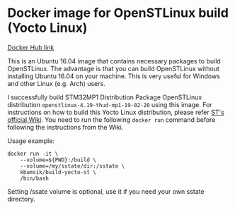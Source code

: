 # Docker image for OpenSTLinux build (Yocto Linux)

[Docker Hub link](https://hub.docker.com/r/kbumsik/build-yocto-st)

This is an Ubuntu 16.04 image that contains necessary packages to build OpenSTLinux.
The advantage is that you can build OpenSTLinux without installing Ubuntu 16.04
on your machine. This is very useful for Windows and other Linux (e.g. Arch) users.

I successfully build STM32MP1 Distribution Package OpenSTLinux distribution
`openstlinux-4.19-thud-mp1-19-02-20` using this image.
For instructions on how to build this Yocto Linux distribution, please refer
[ST's official Wiki](https://wiki.st.com/stm32mpu/wiki/STM32MP1_Distribution_Package).
You need to run the following `docker run` command before following
the instructions from the Wiki.

Usage example:

    docker run -it \
        --volume=${PWD}:/build \
        --volume=/my/sstate/dir:/sstate \
        kbumsik/build-yocto-st \
        /bin/bash

Setting /ssate volume is optional, use it if you need your own sstate directory.
